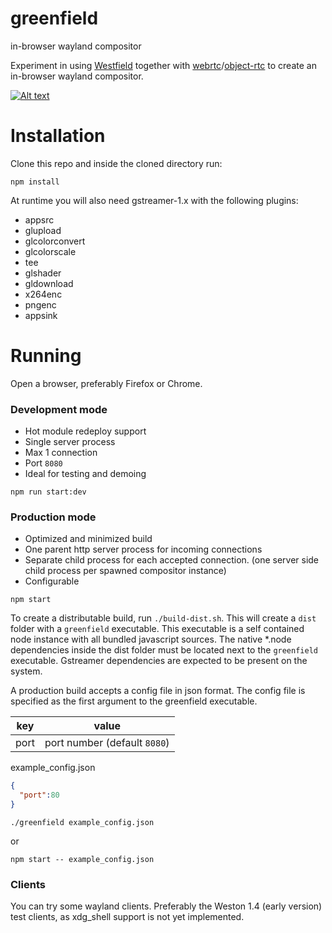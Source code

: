 # greenfield
in-browser wayland compositor

Experiment in using [Westfield](https://github.com/udevbe/westfield) together with [webrtc](https://webrtc.org/faq/#what-is-webrtc)/[object-rtc](https://ortc.org/) to create an in-browser wayland compositor.

[![Alt text](https://img.youtube.com/vi/2lyihdFK7EE/0.jpg)](https://www.youtube.com/watch?v=2lyihdFK7EE)


Installation
============

Clone this repo and inside the cloned directory run:

`npm install`

At runtime you will also need gstreamer-1.x with the following plugins:
- appsrc
- glupload
- glcolorconvert
- glcolorscale
- tee
- glshader
- gldownload
- x264enc
- pngenc
- appsink

Running
=======

Open a browser, preferably Firefox or Chrome.

### Development mode 
- Hot module redeploy support
- Single server process
- Max 1 connection
- Port `8080`
- Ideal for testing and demoing

`npm run start:dev`

### Production mode
 - Optimized and minimized build
 - One parent http server process for incoming connections
 - Separate child process for each accepted connection. (one server side child process per spawned compositor instance)
 - Configurable

`npm start` 

To create a distributable build, run `./build-dist.sh`. This will create a `dist` folder with a `greenfield` executable.
This executable is a self contained node instance with all bundled javascript sources. The native *.node dependencies 
inside the dist folder must be located next to the `greenfield` executable. Gstreamer dependencies are expected to be
present on the system.

A production build accepts a config file in json format. The config file is specified as the first argument to the greenfield
executable.

key |value
:----:|:----:
port|port number (default `8080`)

example_config.json
```json
{
  "port":80
}
```

`./greenfield example_config.json` 

or

`npm start -- example_config.json`

### Clients
You can try some wayland clients. Preferably the Weston 1.4 (early version) test clients, as xdg_shell support is not yet implemented.
